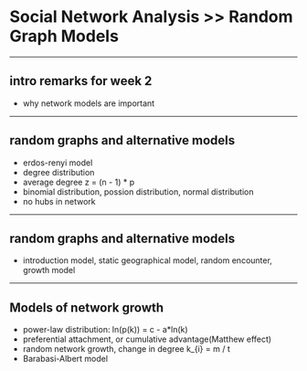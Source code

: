 # Social Network Analysis >> Random Graph Models
***
## intro remarks for week 2
* why network models are important

***
## random graphs and alternative models
* erdos-renyi model
* degree distribution
* average degree z = (n - 1) * p
* binomial distribution, possion distribution, normal distribution
* no hubs in network

***
## random graphs and alternative models
* introduction model, static geographical model, random encounter, growth model

***
## Models of network growth
* power-law distribution: ln(p(k)) = c - a*ln(k)
* preferential attachment, or cumulative advantage(Matthew effect)
* random network growth, change in degree k_{i} = m / t
* Barabasi-Albert model